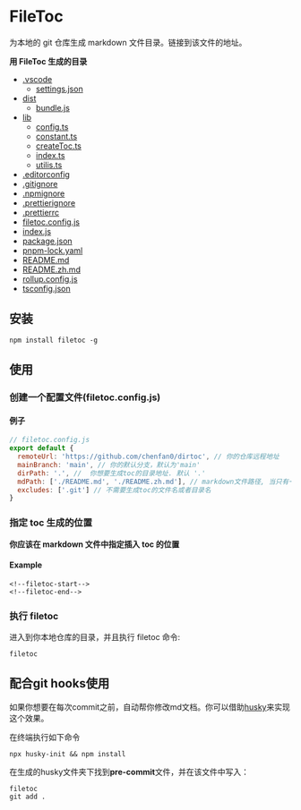 # FileToc

为本地的 git 仓库生成 markdown 文件目录。链接到该文件的地址。

**用 FileToc 生成的目录**

<!--filetoc-start-->
- [.vscode](https://github.com/chenfan0/filetoc/tree/main/.vscode)
  - [settings.json](https://github.com/chenfan0/filetoc/tree/main/.vscode/settings.json)
- [dist](https://github.com/chenfan0/filetoc/tree/main/dist)
  - [bundle.js](https://github.com/chenfan0/filetoc/tree/main/dist/bundle.js)
- [lib](https://github.com/chenfan0/filetoc/tree/main/lib)
  - [config.ts](https://github.com/chenfan0/filetoc/tree/main/lib/config.ts)
  - [constant.ts](https://github.com/chenfan0/filetoc/tree/main/lib/constant.ts)
  - [createToc.ts](https://github.com/chenfan0/filetoc/tree/main/lib/createToc.ts)
  - [index.ts](https://github.com/chenfan0/filetoc/tree/main/lib/index.ts)
  - [utilis.ts](https://github.com/chenfan0/filetoc/tree/main/lib/utilis.ts)
- [.editorconfig](https://github.com/chenfan0/filetoc/blob/main/.editorconfig)
- [.gitignore](https://github.com/chenfan0/filetoc/blob/main/.gitignore)
- [.npmignore](https://github.com/chenfan0/filetoc/blob/main/.npmignore)
- [.prettierignore](https://github.com/chenfan0/filetoc/blob/main/.prettierignore)
- [.prettierrc](https://github.com/chenfan0/filetoc/blob/main/.prettierrc)
- [filetoc.config.js](https://github.com/chenfan0/filetoc/blob/main/filetoc.config.js)
- [index.js](https://github.com/chenfan0/filetoc/blob/main/index.js)
- [package.json](https://github.com/chenfan0/filetoc/blob/main/package.json)
- [pnpm-lock.yaml](https://github.com/chenfan0/filetoc/blob/main/pnpm-lock.yaml)
- [README.md](https://github.com/chenfan0/filetoc/blob/main/README.md)
- [README.zh.md](https://github.com/chenfan0/filetoc/blob/main/README.zh.md)
- [rollup.config.js](https://github.com/chenfan0/filetoc/blob/main/rollup.config.js)
- [tsconfig.json](https://github.com/chenfan0/filetoc/blob/main/tsconfig.json)
<!--filetoc-end-->

## 安装

```shell
npm install filetoc -g
```

## 使用

### 创建一个配置文件(filetoc.config.js)

#### 例子

```js
// filetoc.config.js
export default {
  remoteUrl: 'https://github.com/chenfan0/dirtoc', // 你的仓库远程地址
  mainBranch: 'main', // 你的默认分支，默认为'main'
  dirPath: '.', //  你想要生成toc的目录地址. 默认 '.'
  mdPath: ['./README.md', './README.zh.md'], // markdown文件路径, 当只有一个路径时，也可写成字符串形式.  默认 ['README.md']
  excludes: ['.git'] // 不需要生成toc的文件名或者目录名
}
```

### 指定 toc 生成的位置

**你应该在 markdown 文件中指定插入 toc 的位置**

#### Example

```
<!--filetoc-start-->
<!--filetoc-end-->
```

### 执行 filetoc

进入到你本地仓库的目录，并且执行 filetoc 命令:

```
filetoc
```
## 配合git hooks使用
如果你想要在每次commit之前，自动帮你修改md文档。你可以借助[husky](https://github.com/typicode/husky)来实现这个效果。

在终端执行如下命令
```shell
npx husky-init && npm install
```
在生成的husky文件夹下找到**pre-commit**文件，并在该文件中写入：
```
filetoc
git add .
```

